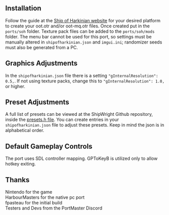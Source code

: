 ## Installation
Follow the guide at the [Ship of Harkinian website](https://www.shipofharkinian.com/setup-guide) for your desired platform to create your oot.otr and/or oot-mq.otr files. Once created put in the `ports/soh` folder. Texture pack files can be added to the `ports/soh/mods` folder. The menu bar cannot be used
for this port, so settings must be manually altered in `shipofharkinian.json` and `imgui.ini`; randomizer seeds must also be generated from a PC.

## Graphics Adjustments
In the `shipofharkinian.json` file there is a setting `"gInternalResolution": 0.5,`. If not using texture packs, change this to `"gInternalResolution": 1.0,` or higher.

## Preset Adjustments
A full list of presets can be viewed at the ShipWright Github repository, inside the [presets.h file](https://github.com/HarbourMasters/Shipwright/blob/fd7dfd8b6f557909c84b88e35df37bc27673fa1e/soh/soh/Enhancements/presets.h). You can create entries in your `shipofharkinian.json` file to adjust these presets. Keep in mind the json is in alphabetical order.

## Default Gameplay Controls
The port uses SDL controller mapping. GPToKeyB is utilized only to allow hotkey exiting.

## Thanks
Nintendo for the game  
HarbourMasters for the native pc port  
fpasteau for the initial build  
Testers and Devs from the PortMaster Discord  




